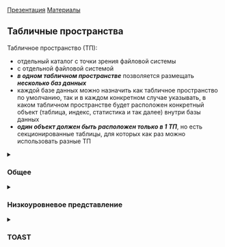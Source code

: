 [Презентация](https://www.youtube.com/watch?v=uPfM74fKm9o&list=PLaFqU3KCWw6LPcuYVymLcXl3muC45mu3e&index=11)
[Материалы](https://edu.postgrespro.ru/dba1-13/dba1_11_data_lowlevel.html)

## Табличные пространства

Табличное пространство (ТП):
* отдельный каталог с точки зрения файловой системы
* с отдельной файловой системой
* ***в одном табличном пространстве*** позволяется размещать ***несколько баз данных***
* каждой базе данных можно назначить как табличное пространство по умолчанию, так и в каждом конкретном случае указывать, в каком табличном пространстве будет расположен конкретный объект (таблица, индекс, статистика и так далее) внутри базы данных
* ***один объект должен быть расположен только в 1 ТП***, но есть секционированные таблицы, для которых как раз можно использовать разные ТП

<details><summary><h3>Общее</h3></summary>
  
Табличные пространства - способ физической организации данных. Каталог, находящейся где-либо на файловой системе.
#### Табличное пространство pg_global
Общее пространство для всего кластера. Там находятся объекты системного каталога, видимые всем базам кластера.
> PGDATA/global/

#### Табличное пространство pg_default
Аналог PRIMARY.
> PGDATA/base/

#### Пользовательское табличное пространство
На самом деле можно также создать свое табличное пространство и назначить его по умолчанию.
При создании пользовательского табличного пространства, создается символическаля ссылка в каталоге
> PGDATA/table_space/tsoid -> /table_space_path/ver/dboid/

#### Мониторинг
```
-- Список
select * from pg_tablespace
-- Размер таблички
select pg_size_pretty(pg_table_size('table'));
-- Список в psql
\db
```
#### Создание табличного пространства
```
sudo mkdir /path..
sudo chown postgres /path..
-- psql
CREATE TABLESPACE ts LOCATION /path..
\db
\db+
```
> Одно табличное пространство может использоваться несколькими базами данных.

#### Создание базы с табличным пространством по умолчанию
```
CREATE DATABASE db TABLSPACE ts;
```
#### Переназначение базе табличного пространства по умолчанию
> Все объекти системного каталога переедут в новое табличное пространство

```
ALTER DATABASE db SET TABLESPACE pg_default;
```
#### Создание объекта в пользовательском табличном пространстве 
```
CREATE TABLE t1 () TABLESPACE ts;
select tablemname, tablespace from pg_tables; -- tablespace пусто = tablespace по умолчанию
```
#### Смена табличного пространства
В отличие от схемы, смена табличного пространства ведет к физической смене местоположения файлов (копирование).
```
ALTER TABLE t SET TABLSPACE table_space;
ALTER TABLE ALL IN TABLESPACE ts_1 SET TABLSPACE ts_2;
```
#### Удаление табличного пространства
Удалить каскадом, в отличие от схемы, нельзя. Там могут объекты разных баз.

> Только схемы принадлежат одной базе данных. Табличные пространства и роли могут иметь объекты в разных базах данных кластера. Поэтому объекты последних надо искать, переключаясь последовательно по всем базам.
 
```
-- Идентификатор пространства
select oid from pg_tablespace where spcname = 'ts';
-- Имена баз
select datname
from pg_database
where oid in (select pg_tablespace_databases(select oid from pg_tablespace where spcname = 'ts'))
-- Переключаемся в каждую базу и ищем объекты
select relnamespace::regnamespace, * from pg_class where reltablespace = (select oid from pg_tablespace where spcname = 'ts')
-- Чистим
DROP TABLE
-- Перемещаем системный каталог
ALTER DATABASE db SET TABLESPACE pg_default;
-- По завершении удаляем пустое пользовательское пространство
DROP TABLESPACE ts;
```

</details>

<details><summary><h3>Низкоуровневое представление</h3></summary>
  
Каждый файл состоит из трех слоев (fork) - main (основный данные), init(заглушка, только для нежурналируемых таблиц) fsm (карта свободного пространства), vm (карта видимости).
Каждый слой состоит из 1Гб сегментов. При достижении размера в 1ГБ файл (N) финализируется и создается следующий  и т.д. (N.1, N.2, ...N.N).
> Размер сегмента можно поменять при компиляции.

```
pg_relation_size -- показывает общий размер слоя (все сегменты)
```
[Путь до файла объекта](https://github.com/AV-ghub/PostgreSQL/blob/main/001%20%D0%90%D0%B4%D0%BC%D0%B8%D0%BD%D0%B8%D1%81%D1%82%D1%80%D0%B8%D1%80%D0%BE%D0%B2%D0%B0%D0%BD%D0%B8%D0%B5/010%20%D0%97%D0%B0%D0%B4%D0%B0%D1%87%D0%B8%20%D0%B0%D0%B4%D0%BC%D0%B8%D0%BD%D0%B8%D1%81%D1%82%D1%80%D0%B8%D1%80%D0%BE%D0%B2%D0%B0%D0%BD%D0%B8%D1%8F/%D0%9F%D0%BE%D0%BB%D0%B5%D0%B7%D0%BD%D1%8B%D0%B5%20%D1%81%D0%BA%D1%80%D0%B8%D0%BF%D1%82%D1%8B.md#%D0%BF%D1%83%D1%82%D1%8C-%D0%B4%D0%BE-%D0%BE%D1%81%D0%BD%D0%BE%D0%B2%D0%BD%D0%BE%D0%B3%D0%BE-%D1%84%D0%B0%D0%B9%D0%BB%D0%B0-%D1%82%D0%B0%D0%B1%D0%BB%D0%B8%D1%86%D1%8B-%D0%BE%D1%82%D0%BD%D0%BE%D1%81%D0%B8%D1%82%D0%B5%D0%BB%D1%8C%D0%BD%D0%BE-pgdata)

Индекс файла также можно посмотреть
```
\d t
select pg_relation_filepath('t_pkey');
```
У индекса не бывает vm (не хранит версии строк), но бывает fsm.

[Получить объекты по имени файла](https://github.com/AV-ghub/PostgreSQL/blob/main/001%20%D0%90%D0%B4%D0%BC%D0%B8%D0%BD%D0%B8%D1%81%D1%82%D1%80%D0%B8%D1%80%D0%BE%D0%B2%D0%B0%D0%BD%D0%B8%D0%B5/010%20%D0%97%D0%B0%D0%B4%D0%B0%D1%87%D0%B8%20%D0%B0%D0%B4%D0%BC%D0%B8%D0%BD%D0%B8%D1%81%D1%82%D1%80%D0%B8%D1%80%D0%BE%D0%B2%D0%B0%D0%BD%D0%B8%D1%8F/%D0%9F%D0%BE%D0%BB%D0%B5%D0%B7%D0%BD%D1%8B%D0%B5%20%D1%81%D0%BA%D1%80%D0%B8%D0%BF%D1%82%D1%8B.md#%D0%BF%D0%BE%D0%BB%D1%83%D1%87%D0%B8%D1%82%D1%8C-%D0%BE%D0%B1%D1%8A%D0%B5%D0%BA%D1%82%D1%8B-%D0%BF%D0%BE-%D0%B8%D0%BC%D0%B5%D0%BD%D0%B8-%D1%84%D0%B0%D0%B9%D0%BB%D0%B0)

[Получить размер конкретных слоев](https://github.com/AV-ghub/PostgreSQL/blob/main/001%20%D0%90%D0%B4%D0%BC%D0%B8%D0%BD%D0%B8%D1%81%D1%82%D1%80%D0%B8%D1%80%D0%BE%D0%B2%D0%B0%D0%BD%D0%B8%D0%B5/010%20%D0%97%D0%B0%D0%B4%D0%B0%D1%87%D0%B8%20%D0%B0%D0%B4%D0%BC%D0%B8%D0%BD%D0%B8%D1%81%D1%82%D1%80%D0%B8%D1%80%D0%BE%D0%B2%D0%B0%D0%BD%D0%B8%D1%8F/%D0%9F%D0%BE%D0%BB%D0%B5%D0%B7%D0%BD%D1%8B%D0%B5%20%D1%81%D0%BA%D1%80%D0%B8%D0%BF%D1%82%D1%8B.md#%D0%BF%D0%BE%D0%BB%D1%83%D1%87%D0%B8%D1%82%D1%8C-%D1%80%D0%B0%D0%B7%D0%BC%D0%B5%D1%80-%D0%BA%D0%BE%D0%BD%D0%BA%D1%80%D0%B5%D1%82%D0%BD%D1%8B%D1%85-%D1%81%D0%BB%D0%BE%D0%B5%D0%B2)

[Размер таблицы](https://github.com/AV-ghub/PostgreSQL/blob/main/001%20%D0%90%D0%B4%D0%BC%D0%B8%D0%BD%D0%B8%D1%81%D1%82%D1%80%D0%B8%D1%80%D0%BE%D0%B2%D0%B0%D0%BD%D0%B8%D0%B5/010%20%D0%97%D0%B0%D0%B4%D0%B0%D1%87%D0%B8%20%D0%B0%D0%B4%D0%BC%D0%B8%D0%BD%D0%B8%D1%81%D1%82%D1%80%D0%B8%D1%80%D0%BE%D0%B2%D0%B0%D0%BD%D0%B8%D1%8F/%D0%9F%D0%BE%D0%BB%D0%B5%D0%B7%D0%BD%D1%8B%D0%B5%20%D1%81%D0%BA%D1%80%D0%B8%D0%BF%D1%82%D1%8B.md#%D1%80%D0%B0%D0%B7%D0%BC%D0%B5%D1%80-%D1%82%D0%B0%D0%B1%D0%BB%D0%B8%D1%86%D1%8B)

</details>

<details><summary><h3>TOAST</h3></summary>
  
#### TOAST
Бинарные данные хранятся также за пределами строки в отдельной структуре, нарезанной на чанки.
Хранится все это в схеме **pg_toast**. Временные - в **pg_toast_temp_N**.

Есть несколько стратегий по работе с выносимыми данными.
Посмотреть текущее состояние колонок можно через
```
\d+ tablename
```
в столбце Storage.

##### Стратегии

* plane - toast не применяется
* extended - применяется сжатие и вынос
* external - сжатие при выносе не используется
* main - обработка происходит в последнюю очередь

Т.е. если мы хотим оставить поля в строке, то необходимо пометить их стратегией main.

##### Изменение стратегии
```
ALTER TABLE t ALTER COLUMN c SET STORAGE EXTERNAL;
```

#### What Is Postgres TOAST?
TOAST refers to the automatic mechanism that PostgreSQL uses to efficiently store and manage values in Postgres that do not fit within a page.  
* To handle such values, Postgres TOAST will, by default, _**compress them using an internal algorithm**_.  
* If, after compression, the values are still too large, Postgres will _**move them to a separate table**_ (called the TOAST table), leaving pointers in the original table. 

#### TOAST-able Data Types 
The data types that might be subjected to TOAST are primarily variable-length ones.  

Some examples of data types that might be subjected to TOAST are: 

* json and jsonb
* Large text strings
* varchar and varchar(n) (If the length specified in varchar(n) is small enough, then values of that column might always stay below the TOAST threshold.)
* bytea storing binary data
* Geometric data like path and polygon and PostGIS types like  geometry or geography

#### How Does Postgres TOAST Work? 
> Typically, the TOAST mechanism kicks in if all fields within a tuple have a total size of over _**2 kB**_ approx. That’s because PostgreSQL likes to ensure it can store multiple tuples on a single page: if tuples are too large, fewer tuples fit on each page, leading to _**increased I/O operations**_ and reduced performance. Postgres also _**needs**_ to keep free space to _**fit additional operational data**_.

When the combined size of all fields in a tuple exceeds approximately 2 kB (or the TOAST threshold parameter), PostgreSQL handles in two ways:

* **Compression**. PostgreSQL can compress the large field values within the tuple to reduce their size using a compression algorithm that we’ll cover later in this article. By default, if compression is sufficient to bring the tuple's total size below the threshold, the data will remain in the main table, albeit in a compressed format.
* **Out-of-line storage**. If compression alone isn't effective enough to reduce the size of the large field values, Postgres moves them to a separate TOAST table. This process is known as "out-of-line" storage because the original tuple in the main table doesn’t hold the large field values anymore. Instead, it contains a "pointer" or reference to the location of the large data in the TOAST table. 

### Configuring TOAST
#### TOAST strategies
* **EXTENDED**: This is the default strategy. It implies the data will be stored out of line in a separate TOAST table if it’s too large for a regular table page. Before moving the data to the TOAST table, it will be compressed to save space.
* **EXTERNAL**: This strategy tells PostgreSQL to store the data for this column out of line if the data is too large to fit in a regular table page, and we’re asking PostgreSQL _**not to compress**_ the data—the value will just be moved to the TOAST table as-is.
* **MAIN**: This strategy is a middle ground. It tries to keep data in line in the main table through compression; if the data is definetely too large, it'll move the data to the TOAST table to avoid an error, but PostgreSQL _**won't move the compressed data**_. Insead, it’ll store the value in the TOAST table in its original form.
* **PLAIN**: Using PLAIN in a column tells PostgreSQL to _**always store the column's data in line**_ in the main table, ensuring it isn't moved to an out-of-line TOAST table. Take into account that if the data grows beyond the page size, the _**INSERT will fail because the data won’t fit**_. 

If you wish to modify the storage setting, you can do so using the following command: 
```
-- Sets EXTENDED as the TOAST strategy for bar_column 
ALTER TABLE example_blob ALTER COLUMN bar_column SET STORAGE EXTENDED;
```
#### Key parameters
**TOAST_TUPLE_THRESHOLD**
This is the parameter that sets _**the size threshold**_ for when TOASTing operations (compression and out-of-line storage) are considered for oversized tuples.  
As we’ve mentioned previously, by default, TOAST_TUPLE_THRESHOLD is set to approximately 2 kB. 

**TOAST_COMPRESSION_THRESHOLD**
This is the parameter that specifies the _**minimum size**_ of a value before Postgres _**considers compressing**_ it during the TOASTing process.

> However, just because a value is above the compression threshold, it doesn't automatically mean it will be compressed: the TOAST strategies will guide PostgreSQL on how to handle the data based on whether it was compressed and its resultant size relative to the tuple and page limits.

#### Bringing it all together
**TOAST_TUPLE_THRESHOLD** is the trigger point. When the size of a tuple's data fields combined exceeds this threshold, PostgreSQL will evaluate how to manage it based on the set TOAST strategy for its columns, considering compression and out-of-line storage. 

The exact actions taken will also depend on whether column data surpasses the TOAST_COMPRESSION_THRESHOLD: 

* **EXTENDED** (default strategy): If a tuple's size exceeds TOAST_TUPLE_THRESHOLD, PostgreSQL will first attempt to compress the oversized columns if they also exceed **TOAST_COMPRESSION_THRESHOLD**. If compression brings the tuple size under the threshold, it will remain in the main table. If it doesn't, the data will be moved to an out-of-line TOAST table, and the main table will contain pointers to this external data.
* **MAIN**: If the tuple size surpasses the **TOAST_TUPLE_THRESHOLD**, PostgreSQL will try to compress the oversized columns (provided they're over the **TOAST_COMPRESSION_THRESHOLD**). If compression allows the tuple to fit within the main table's tuple, it remains there. If not, the data is moved to the TOAST table in its uncompressed form.
* **EXTERNAL**: PostgreSQL skips compression, regardless of the **TOAST_COMPRESSION_THRESHOLD**. If the tuple's size is beyond the **TOAST_TUPLE_THRESHOLD**, the oversized columns will be stored out-of-line in the TOAST table.
* **PLAIN**: Data is always stored in the main table. If a tuple's size exceeds the page size (due to having very large columns), an error is raised.

### Why TOAST Isn't Enough as a Data Compression Mechanism in PostgreSQL 
TOAST is mainly a solution to one problem: managing large values within the structural confines of a Postgres page.  

And there are other inherent problems with using TOAST as a traditional compression mechanism in PostgreSQL, for example:

* Accessing TOASTed data can add overhead, especially when the data is stored out of line. This becomes more evident _**when many large text or other TOAST-able data types are frequently accessed**_.
* TOAST lacks a high-level, user-friendly mechanism for dictating compression policies. It’s not built to optimize storage costs or facilitate storage management.  
_**TOAST's compression is not designed to provide especially high compression ratios**_. It only uses one algorithm (pglz) with compression rates varying typically from 25-50 percent. 

### Adding Columnar Compression to PostgreSQL
This transformative approach transcends PostgreSQL’s conventional row-based storage paradigm, introducing the efficiency and performance of columnar storage.

By adding a compression policy to your large tables, you can reduce your PostgreSQL database size by up to 10x (achieving +90 percent compression rates).  
This columnar compression design offers an efficient and scalable solution to the problem of large datasets in PostgreSQL.   
It allows you to use less storage to store more data without hurting your query performance (it actually improves it).

</details>




